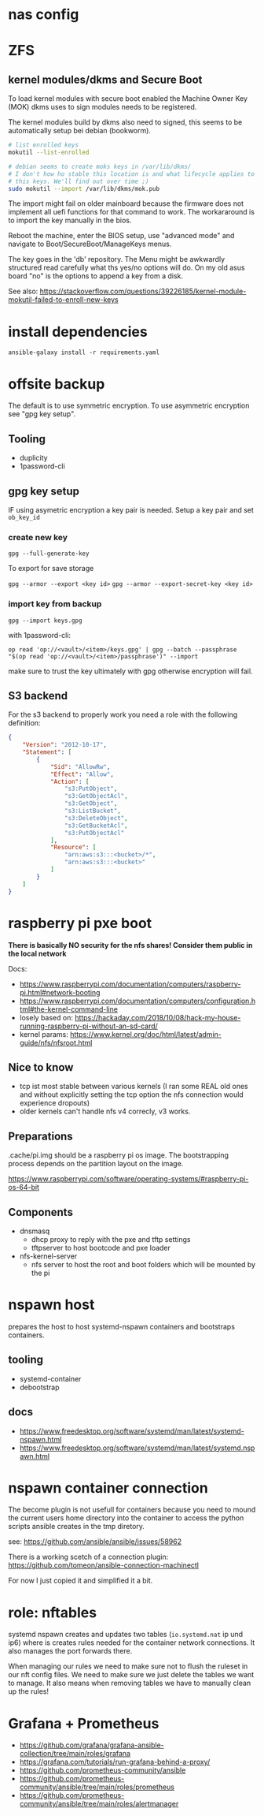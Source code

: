 # nas config

# ZFS

## kernel modules/dkms and Secure Boot

To load kernel modules with secure boot enabled the Machine Owner
Key (MOK) dkms uses to sign modules needs to be registered.

The kernel modules build by dkms also need to signed, this seems to be
automatically setup bei debian (bookworm).

```sh
# list enrolled keys
mokutil --list-enrolled

# debian seems to create moks keys in /var/lib/dkms/
# I don't how ho stable this location is and what lifecycle applies to
# this keys. We'll find out over time ;)
sudo mokutil --import /var/lib/dkms/mok.pub
```

The import might fail on older mainboard because the firmware does not
implement all uefi functions for that command to work.
The workararound is to import the key manually in the bios.

Reboot the machine, enter the BIOS setup, use "advanced mode" and
navigate to Boot/SecureBoot/ManageKeys menus.

The key goes in the 'db' repository.
The Menu might be awkwardly structured read carefully what ths yes/no
options will do. On my old asus board "no" is the options to append a
key from a disk.

See also: https://stackoverflow.com/questions/39226185/kernel-module-mokutil-failed-to-enroll-new-keys

# install dependencies

`ansible-galaxy install -r requirements.yaml`

# offsite backup

The default is to use symmetric encryption. To use asymmetric encryption
see "gpg key setup".

## Tooling

- duplicity
- 1password-cli

## gpg key setup

IF using asymetric encryption a key pair is needed. Setup a key pair
and set `ob_key_id`

### create new key

`gpg --full-generate-key`

To export for save storage

`gpg --armor --export <key id>`
`gpg --armor --export-secret-key <key id>`


### import key from backup

`gpg --import keys.gpg`

with 1password-cli:

`op read 'op://<vault>/<item>/keys.gpg' | gpg --batch --passphrase "$(op read 'op://<vault>/<item>/passphrase')" --import`

make sure to trust the key ultimately with gpg otherwise encryption will fail.

## S3 backend

For the s3 backend to properly work you need a role with the following
definition:
```json
{
    "Version": "2012-10-17",
    "Statement": [
        {
            "Sid": "AllowRw",
            "Effect": "Allow",
            "Action": [
                "s3:PutObject",
                "s3:GetObjectAcl",
                "s3:GetObject",
                "s3:ListBucket",
                "s3:DeleteObject",
                "s3:GetBucketAcl",
                "s3:PutObjectAcl"
            ],
            "Resource": [
                "arn:aws:s3:::<bucket>/*",
                "arn:aws:s3:::<bucket>"
            ]
        }
    ]
}
```

# raspberry pi pxe boot

**There is basically NO security for the nfs shares! Consider them
public in the local network**

Docs:

- https://www.raspberrypi.com/documentation/computers/raspberry-pi.html#network-booting
- https://www.raspberrypi.com/documentation/computers/configuration.html#the-kernel-command-line
- losely based on: https://hackaday.com/2018/10/08/hack-my-house-running-raspberry-pi-without-an-sd-card/
- kernel params: https://www.kernel.org/doc/html/latest/admin-guide/nfs/nfsroot.html

## Nice to know

- tcp ist most stable between various kernels (I ran some REAL old ones
  and without explicitly setting the tcp option the nfs connection would
  experience dropouts)
- older kernels can't handle nfs v4 correcly, v3 works.

## Preparations

.cache/pi.img should be a raspberry pi os image. The bootstrapping
process depends on the partition layout on the image.

https://www.raspberrypi.com/software/operating-systems/#raspberry-pi-os-64-bit

## Components

- dnsmasq
  - dhcp proxy to reply with the pxe and tftp settings
  - tftpserver to host bootcode and pxe loader
- nfs-kernel-server
  - nfs server to host the root and boot folders which will be mounted by the pi


# nspawn host

prepares the host to host systemd-nspawn containers and bootstraps
containers.

## tooling

- systemd-container
- debootstrap

## docs

- https://www.freedesktop.org/software/systemd/man/latest/systemd-nspawn.html
- https://www.freedesktop.org/software/systemd/man/latest/systemd.nspawn.html

# nspawn container connection

The become plugin is not usefull for containers because you need to mound
the current users home directory into the container to access the python
scripts ansible creates in the tmp diretory.

see: https://github.com/ansible/ansible/issues/58962

There is a working scetch of a connection plugin:
https://github.com/tomeon/ansible-connection-machinectl

For now I just copied it and simplified it a bit.

# role: nftables

systemd nspawn creates and updates two tables (`io.systemd.nat` ip und ip6)
where is creates rules needed for the container network connections.
It also manages the port forwards there.

When managing our rules we need to make sure not to flush the ruleset
in our nft config files.
We need to make sure we just delete the tables we want to manage.
It also means when removing tables we have to manually clean up the
rules!

# Grafana + Prometheus

- https://github.com/grafana/grafana-ansible-collection/tree/main/roles/grafana
- https://grafana.com/tutorials/run-grafana-behind-a-proxy/
- https://github.com/prometheus-community/ansible
- https://github.com/prometheus-community/ansible/tree/main/roles/prometheus
- https://github.com/prometheus-community/ansible/tree/main/roles/alertmanager
